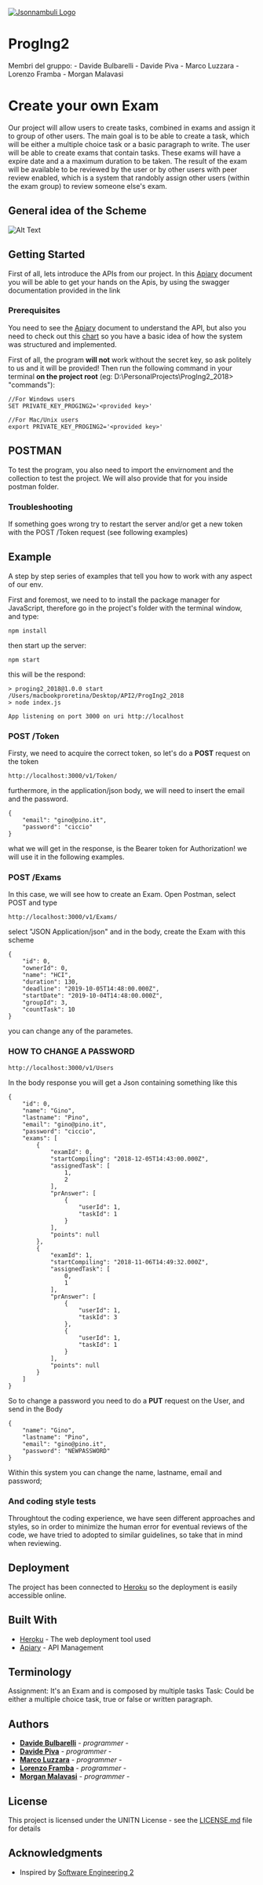 [![Jsonnambuli Logo](https://github.com/dadebulba/ProgIng2_2018/blob/release/doc/jsonnambuli.png)](https://github.com/dadebulba/ProgIng2_2018)


# ProgIng2

Membri del gruppo:
    - Davide Bulbarelli
    - Davide Piva
    - Marco Luzzara
    - Lorenzo Framba
    - Morgan Malavasi

   # Create your own Exam

Our project will allow users to create tasks, combined in exams and assign it to group of other users. The main goal is to be able to create a task, which will be either a multiple choice task or a basic paragraph to write. The user will be able to create exams that contain tasks. These exams will have a expire date and a a maximum duration to be taken. The result of the exam will be available to be reviewed by the user or by other users with peer review enabled, which is a system that randobly assign other users (within the exam group) to review someone else's exam.


## General idea of the Scheme

![Alt Text](https://github.com/dadebulba/ProgIng2_2018/blob/release/doc/chart.png)



## Getting Started

First of all, lets introduce the APIs from our project. 
In this [Apiary](https://proging2.docs.apiary.io/#)  document you will be able to get your hands on the Apis, by using the swagger documentation provided in the link

### Prerequisites

You need to see the [Apiary](https://proging2.docs.apiary.io/#)  document to understand the API, but also you need to check out this [chart](https://github.com/dadebulba/ProgIng2_2018/blob/release/doc/chart.png) so you have a basic idea of how the system was structured and implemented. 

First of all, the program **will not** work without the secret key, so ask politely to us and it will be provided! Then run the following command in your terminal **on the project root** (eg: D:\PersonalProjects\ProgIng2_2018> "commands"): 
```
//For Windows users
SET PRIVATE_KEY_PROGING2='<provided key>'

//For Mac/Unix users
export PRIVATE_KEY_PROGING2='<provided key>'
```


## POSTMAN

To test the program, you also need to import the envirnoment and the collection to test the project. We will also provide that for you inside postman folder.


### Troubleshooting

If something goes wrong try to restart the server and/or get a new token with the POST /Token request (see following examples)

## Example


A step by step series of examples that tell you how to work with any aspect of our env.

First and foremost, we need to to install the package manager for JavaScript, therefore go in the project's folder with the terminal window, and type:

```
npm install
```

then start up the server:

```
npm start
```

this will be the respond:

```
> proging2_2018@1.0.0 start /Users/macbookproretina/Desktop/API2/ProgIng2_2018
> node index.js

App listening on port 3000 on uri http://localhost

```

### POST /Token

Firsty, we need to acquire the correct token, so let's do a **POST** request on the token

```
http://localhost:3000/v1/Token/
```

furthermore, in the application/json body, we will need to insert the email and the password.

```
{
    "email": "gino@pino.it",
    "password": "ciccio"
}
```

what we will get in the response, is the Bearer token for Authorization! we will use it in the following examples.


### POST /Exams

In this case, we will see how to create an Exam. Open Postman, select POST and type 

```
http://localhost:3000/v1/Exams/
```

select "JSON Application/json" and in the body, create the Exam with this scheme 
```
{
    "id": 0,
    "ownerId": 0,
    "name": "HCI",
    "duration": 130,
    "deadline": "2019-10-05T14:48:00.000Z",
    "startDate": "2019-10-04T14:48:00.000Z",
    "groupId": 3,
    "countTask": 10
}
```

you can change any of the parametes.


### HOW TO CHANGE A PASSWORD

```
http://localhost:3000/v1/Users
```


In the body response you will get a Json containing something like this

```
{
    "id": 0,
    "name": "Gino",
    "lastname": "Pino",
    "email": "gino@pino.it",
    "password": "ciccio",
    "exams": [
        {
            "examId": 0,
            "startCompiling": "2018-12-05T14:43:00.000Z",
            "assignedTask": [
                1,
                2
            ],
            "prAnswer": [
                {
                    "userId": 1,
                    "taskId": 1
                }
            ],
            "points": null
        },
        {
            "examId": 1,
            "startCompiling": "2018-11-06T14:49:32.000Z",
            "assignedTask": [
                0,
                1
            ],
            "prAnswer": [
                {
                    "userId": 1,
                    "taskId": 3
                },
                {
                    "userId": 1,
                    "taskId": 1
                }
            ],
            "points": null
        }
    ]
}

```
So to change a password you need to do a **PUT** request on the User, and send in the Body

```
{
    "name": "Gino",
    "lastname": "Pino",
    "email": "gino@pino.it",
    "password": "NEWPASSWORD"
}
```

Within this system you can change the name, lastname, email and password;

### And coding style tests

Throughtout the coding experience, we have seen different approaches and styles, so in order to minimize the human error for eventual reviews of the code, we have tried to adopted to similar guidelines, so take that in mind when reviewing. 



## Deployment

The project has been connected to [Heroku](https://proging2dev.herokuapp.com) so the deployment is easily accessible online.

## Built With

* [Heroku](https://proging2dev.herokuapp.com) - The web deployment tool used
* [Apiary](https://proging2.docs.apiary.io/#) - API Management


## Terminology

Assignment: It's an Exam and is composed by multiple tasks
Task: Could be either a multiple choice task, true or false or written paragraph.



## Authors

* [**Davide Bulbarelli**](https://github.com/dadebulba/) - *programmer* -
* [**Davide Piva**](https://github.com/Pivoz) - *programmer* -
* [**Marco Luzzara**](https://github.com/marco-luzzara/) - *programmer* - 
* [**Lorenzo Framba**](https://github.com/lorenzoframba) - *programmer* - 
* [**Morgan Malavasi**](https://github.com/theRaven97) - *programmer* -

## License

This project is licensed under the UNITN License - see the [LICENSE.md](LICENSE.md) file for details

## Acknowledgments

* Inspired by [Software Engineering 2](https://sites.google.com/a/unitn.it/software-engineering-ii---designing-applications-that-matter/project?authuser=0)

